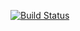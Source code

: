 [![Build Status](https://travis-ci.org/ajays14/CSE110Lab6.svg?branch=master)](https://travis-ci.org/ajays14/CSE110Lab6)
